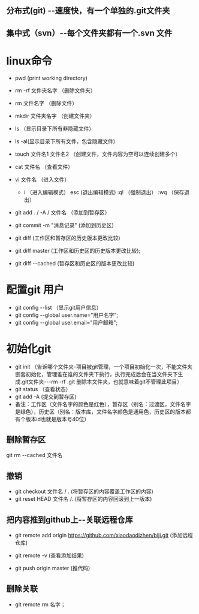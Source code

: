 ## 分布式(git) --速度快，有一个单独的.git文件夹
## 集中式（svn）--每个文件夹都有一个.svn 文件

# linux命令
- pwd  (print working directory)
- rm -rf 文件夹名字 （删除文件夹）
- rm 文件名字  （删除文件）
- mkdir 文件夹名字  （创建文件夹）
- ls （显示目录下所有非隐藏文件）
- ls -al(显示目录下所有文件，包含隐藏文件)

- touch 文件名1 文件名2    （创建文件，文件内容为空可以连续创建多个）
- cat 文件名     （查看文件）
- vi 文件名   （进入文件）
  - i （进入编辑模式）  esc (退出编辑模式)  :q! （强制退出）   :wq （保存退出）

- git add . / -A / 文件名 （添加到暂存区）
- git commit -m "消息记录"  (添加到历史区)
- git diff (工作区和暂存区的历史版本更改比较)
- git diff master (工作区和历史区的历史版本更改比较);
- git diff --cached (暂存区和历史区的版本更改比较)
# 配置git 用户
- git config --list   （显示git用户信息）
- git config --global user.name="用户名字";
- git config --global user.email="用户邮箱";

# 初始化git
- git init （告诉哪个文件夹-项目被git管理，一个项目初始化一次，不能文件夹嵌套初始化，管理谁在谁的文件夹下执行，执行完成后会在当文件夹下生成.git文件夹---rm -rf .git 删除本文件夹，也就意味着git不管理此项目）
- git status （查看状态）
- git add -A (提交到暂存区)
- 备注：工作区（文件名字的颜色是红色），暂存区（别名：过渡区，文件名字是绿色），历史区（别名：版本库，文件名字颜色是通用色，历史区的版本都有个版本id也就是版本号40位）

## 删除暂存区
git rm --cached 文件名

## 撤销
 - git checkout 文件名   / .    (将暂存区的内容覆盖工作区的内容)
 - git reset HEAD 文件名 /.     (将暂存区的内容回滚到上一版本)

## 把内容推到github上--关联远程仓库
 - git remote add origin https://github.com/xiaodaodizhen/biji.git  (添加远程仓库)

 - git remote -v (查看添加结果)
 - git push origin master  (推代码)
## 删除关联   
- git remote rm 名字；